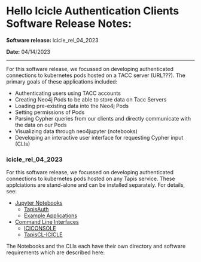 # Hello Icicle Authentication Clients Software Release Notes:

**Software release:**  icicle_rel_04_2023

**Date:** 04/14/2023
<hr>

For this software release, we focussed on developing authenticated connections to kubernetes pods hosted on a TACC server (URL???). 
The primary goals of these applications included:

* Authenticating users using TACC accounts
* Creating Neo4j Pods to be able to store data on Tacc Servers
* Loading pre-existing data into the Neo4j Pods
* Setting permissions of Pods
* Parsing Cypher queries from our clients and directly communicate with the data on our Pods
* Visualizing data through neo4jupyter (notebooks)
* Developing an interactive user interface for requesting Cypher input (CLIs)

### icicle_rel_04_2023

For this software release, we focussed on developing authenticated connections to kubernetes pods hosted on any Tapis service. These applciations are stand-alone and can be installed separately. For details, see:

* [Jupyter Notebooks](https://github.com/sdsc-hpc-training-org/hello_icicle_auth_clients/tree/main/icicle_rel_04_2023)
   * [TapisAuth](https://github.com/sdsc-hpc-training-org/hello_icicle_auth_clients/tree/main/icicle_rel_04_2023/Notebooks/TapisAuth)
   * [Example Applications](https://github.com/sdsc-hpc-training-org/hello_icicle_auth_clients/tree/main/icicle_rel_04_2023/Notebooks/ExampleApplications)
* [Command Line Interfaces](https://github.com/sdsc-hpc-training-org/hello_icicle_auth_clients/tree/main/icicle_rel_04_2023/Notebooks)
   * [ICICONSOLE](https://github.com/sdsc-hpc-training-org/hello_icicle_auth_clients/tree/main/icicle_rel_04_2023/CLI/ICICONSOLE)
   * [TapisCL-ICICLE](https://github.com/sdsc-hpc-training-org/hello_icicle_auth_clients/tree/main/icicle_rel_04_2023/CLI/TapisCL-ICICLE)

The Notebooks and the CLIs each have their own directory and software requirements which are described here: 
